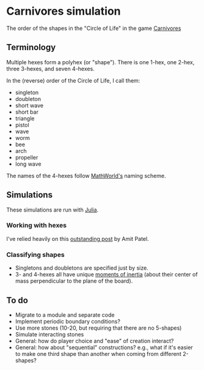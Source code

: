 # Carnivores simulation

The order of the shapes in the "Circle of Life" in the game
[Carnivores](https://boardgamegeek.com/boardgame/184730/carnivores)

## Terminology

Multiple hexes form a polyhex (or "shape"). There is one 1-hex, one 2-hex,
three 3-hexes, and seven 4-hexes.

In the (reverse) order of the Circle of Life, I call them:

- singleton
- doubleton
- short wave
- short bar
- triangle
- pistol
- wave
- worm
- bee
- arch
- propeller
- long wave

The names of the 4-hexes follow
[MathWorld's](http://mathworld.wolfram.com/Polyhex.html) naming scheme.

## Simulations

These simulations are run with [Julia](http://julialang.org).

### Working with hexes

I've relied heavily on this [outstanding post](http://www.redblobgames.com/grids/hexagons) by Amit Patel.

### Classifying shapes

- Singletons and doubletons are specified just by size.
- 3- and 4-hexes all have unique [moments of inertia](https://en.wikipedia.org/wiki/Moment_of_inertia) (about their center of mass perpendicular to the plane of the board).

## To do

- Migrate to a module and separate code
- Implement periodic boundary conditions?
- Use more stones (10-20, but requiring that there are no 5-shapes)
- Simulate interacting stones
- General: how do player choice and "ease" of creation interact?
- General: how about "sequential" constructions? e.g., what if it's easier to make one third shape than another when coming from different 2-shapes?
